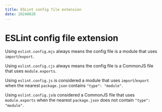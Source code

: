 ```yaml
---
title: ESLint config file extension
date: 20240828
...
```


# ESLint config file extension

Using `eslint.config.mjs` always means the config file is a module that uses
`import`/`export`.

Using `eslint.config.cjs` always means the config file is a CommonJS file that
uses `module.exports`.

Using `eslint.config.js` is considered a module that uses `import`/`export` when
the nearest `package.json` contains `"type": "module"`.

Using `eslint.config.js`is considered a CommonJS file that uses `module.exports`
when the nearest `package.json` does not contain `"type": "module"`.
